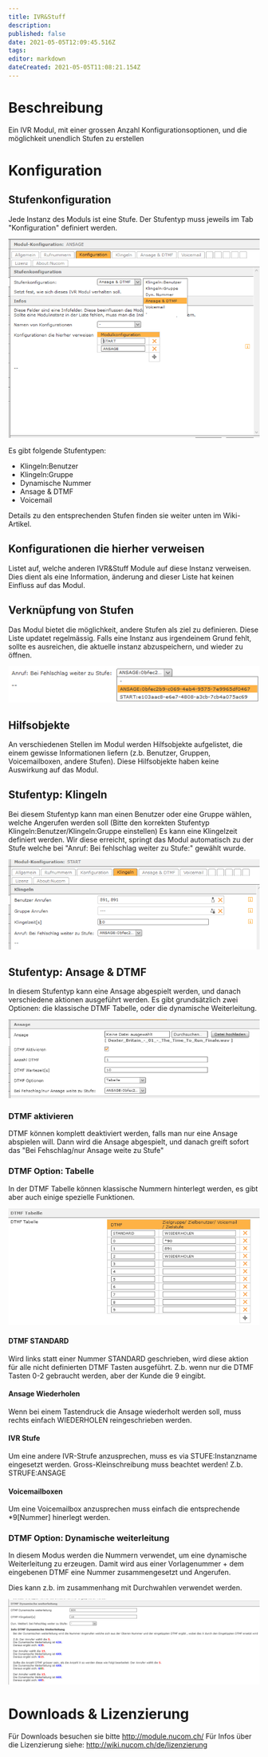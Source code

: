 ```yaml
---
title: IVR&Stuff
description: 
published: false
date: 2021-05-05T12:09:45.516Z
tags: 
editor: markdown
dateCreated: 2021-05-05T11:08:21.154Z
---
```


# Beschreibung
Ein IVR Modul, mit einer grossen Anzahl Konfigurationsoptionen, und die möglichkeit unendlich Stufen zu erstellen

# Konfiguration

## Stufenkonfiguration
Jede Instanz des Moduls ist eine Stufe. Der Stufentyp muss jeweils im Tab "Konfiguration" definiert werden.

![config.png](/uploads/ivr&stuff/config.png)

Es gibt folgende Stufentypen:
- Klingeln:Benutzer
- Klingeln:Gruppe
- Dynamische Nummer
- Ansage & DTMF
- Voicemail

Details zu den entsprechenden Stufen finden sie weiter unten im Wiki-Artikel.

## Konfigurationen die hierher verweisen
Listet auf, welche anderen IVR&Stuff Module auf diese Instanz verweisen.
Dies dient als eine Information, änderung and dieser Liste hat keinen Einfluss auf das Modul.

## Verknüpfung von Stufen
Das Modul bietet die möglichkeit, andere Stufen als ziel zu definieren.
Diese Liste updatet regelmässig. Falls eine Instanz aus irgendeinem Grund fehlt, sollte es ausreichen, die aktuelle instanz abzuspeichern, und wieder zu öffnen.

![next-step-example.png](/uploads/ivr&stuff/next-step-example.png)

## Hilfsobjekte
An verschiedenen Stellen im Modul werden Hilfsobjekte aufgelistet, die einem gewisse Informationen liefern (z.b. Benutzer, Gruppen, Voicemailboxen, andere Stufen).
Diese Hilfsobjekte haben keine Auswirkung auf das Modul.

## Stufentyp: Klingeln
Bei diesem Stufentyp kann man einen Benutzer oder eine Gruppe wählen, welche Angerufen werden soll (Bitte den korrekten Stufentyp Klingeln:Benutzer/Klingeln:Gruppe  einstellen)
Es kann eine Klingelzeit definiert werden.
Wir diese erreicht, springt das Modul automatisch zu der Stufe welche bei "Anruf: Bei fehlschlag weiter zu Stufe:" gewählt wurde.

![ringing.png](/uploads/ivr&stuff/ringing.png)

## Stufentyp: Ansage & DTMF
In diesem Stufentyp kann eine Ansage abgespielt werden, und danach verschiedene aktionen ausgeführt werden.
Es gibt grundsätzlich zwei Optionen: die klassische DTMF Tabelle, oder die dynamische Weiterleitung.

![dtmf-option.PNG](/uploads/ivr&stuff/dtmf-option.PNG)

### DTMF aktivieren
DTMF können komplett deaktiviert werden, falls man nur eine Ansage abspielen will.
Dann wird die Ansage abgespielt, und danach greift sofort das "Bei Fehschlag/nur Ansage weite zu Stufe"

### DTMF Option: Tabelle
In der DTMF Tabelle können klassische Nummern hinterlegt werden, es gibt aber auch einige spezielle Funktionen.

![dtmf-table.PNG](/uploads/ivr&stuff/dtmf-table.PNG)

#### DTMF STANDARD
Wird links statt einer Nummer STANDARD geschrieben, wird diese aktion für alle nicht definierten DTMF Tasten ausgeführt. 
Z.b. wenn nur die DTMF Tasten 0-2 gebraucht werden, aber der Kunde die 9 eingibt.

#### Ansage Wiederholen
Wenn bei einem Tastendruck die Ansage wiederholt werden soll, muss rechts einfach WIEDERHOLEN reingeschrieben werden.

#### IVR Stufe
Um eine andere IVR-Strufe anzusprechen, muss es via STUFE:Instanzname eingesetzt werden.
Gross-Kleinschreibung muss beachtet werden!
Z.b. STRUFE:ANSAGE

#### Voicemailboxen
Um eine Voicemailbox anzusprechen muss einfach die entsprechende *9[Nummer] hinerlegt werden.

### DTMF Option: Dynamische weiterleitung
In diesem Modus werden die Nummern verwendet, um eine dynamische Weiterleitung zu erzeugen.
Damit wird aus einer Vorlagenummer + dem eingebenen DTMF eine Nummer zusammengesetzt und Angerufen.

Dies kann z.b. im zusammenhang mit Durchwahlen verwendet werden.

![dtmf-dynamic.png](/uploads/ivr&stuff/dtmf-dynamic.png)

# Downloads & Lizenzierung
Für Downloads besuchen sie bitte http://module.nucom.ch/
Für Infos über die Lizenzierung siehe: http://wiki.nucom.ch/de/lizenzierung
